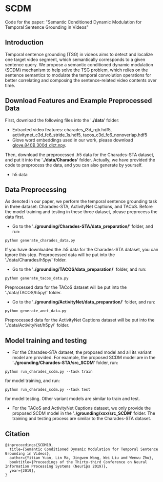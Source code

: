 # SCDM
Code for the paper: "Semantic Conditioned Dynamic Modulation for Temporal Sentence Grounding in Videos"

## Introduction
 
Temporal sentence grounding (TSG) in videos aims to detect and localize one target video segment, which semantically corresponds to a given sentence query. We propose a semantic conditioned dynamic modulation (SCDM) mechanism to help solve the TSG problem, which relies on the sentence semantics to modulate the temporal convolution operations for better correlating and composing the sentence-related video contents over time.

## Download Features and Example Preprocessed Data

First, download the following files into the '**./data**' folder:
* Extracted video features: charades_i3d_rgb.hdf5, activitynet_c3d_fc6_stride_1s.hdf5, tacos_c3d_fc6_nonoverlap.hdf5
* Glove word embeddings used in our work, please download [glove.840B.300d_dict.npy](http://nlp.stanford.edu/data/glove.840B.300d.zip).

Then, download the preprocessed .h5 data for the Charades-STA dataset, and put it into the '**./data/Charades**' folder. Actually, we have provided the code to preprocess the data, and you can also generate by yourself.
* h5 data

## Data Preprocessing

As denoted in our paper, we perform the temporal sentence grounding task in three dataset: Charades-STA, ActivityNet Captions, and TACoS. Before the model training and testing in these three dataset, please preprocess the data first. 

* Go to the '**./grounding/Charades-STA/data_preparation/**' folder, and run:
```
python generate_charades_data.py
```
If you have downloaded the .h5 data for the Charades-STA dataset, you can ignore this step. Preprocessed data will be put into the './data/Charades/h5py/' folder.

* Go to the '**./grounding/TACOS/data_preparation/**' folder, and run:
```
python generate_tacos_data.py
```
Preprocessed data for the TACoS dataset will be put into the './data/TACOS/h5py/' folder.

* Go to the '**./grounding/ActivityNet/data_preparation/**' folder, and run:
```
python generate_anet_data.py
```
Preprocessed data for the ActivityNet Captions dataset will be put into the './data/ActivityNet/h5py/' folder.

## Model training and testing
* For the Charades-STA dataset, the proposed model and all its variant model are provided. For example, the proposed SCDM model are in the '**./grounding/Charades-STA/src_SCDM**' folder, run:
```
python run_charades_scdm.py --task train
```
for model training, and run:
```
python run_charades_scdm.py --task test
```
for model testing. Other variant models are similar to train and test.

* For the TACoS and ActivityNet Captions dataset, we only provide the proposed SCDM model in the '**./grounding/xxx/src_SCDM**' folder. The training and testing process are similar to the Charades-STA dataset.

## Citation
```
@inproceedings{SCDM19,
  title={Semantic Conditioned Dynamic Modulation for Temporal Sentence Grounding in Videos},
  author={Yitian Yuan, Lin Ma, Jingwen Wang, Wei Liu and Wenwu Zhu},
  booktitle={Proceedings of the Thirty-third Conference on Neural Information Processing Systems (Neurips 2019)},
  year={2019},
}
```
